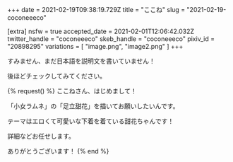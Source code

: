 +++
date = 2021-02-19T09:38:19.729Z
title = "ここね"
slug = "2021-02-19-coconeeeco"

[extra]
nsfw = true
accepted_date = 2021-02-01T12:06:42.032Z
twitter_handle = "coconeeeco"
skeb_handle = "coconeeeco"
pixiv_id = "20898295"
variations = [
  "image.png",
  "image2.png"
]
+++

すみません、まだ日本語を説明文を書いていません！

後ほどチェックしてみてください。

{% request() %}
ここねさん、はじめまして！

「小女ラムネ」の「足立甜花」を描いてお願いしたいんです。

テーマはエロくて可愛いな下着を着ている甜花ちゃんです！

詳細などお任せします。

ありがとうございます！
{% end %}
